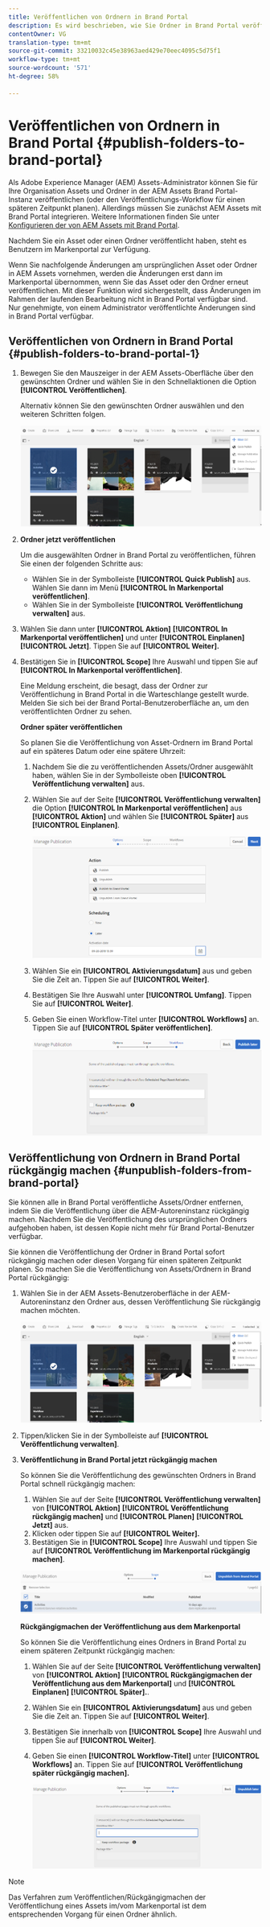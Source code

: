 ```yaml
---
title: Veröffentlichen von Ordnern in Brand Portal
description: Es wird beschrieben, wie Sie Ordner in Brand Portal veröffentlichen und die Veröffentlichung aufheben.
contentOwner: VG
translation-type: tm+mt
source-git-commit: 33210032c45e38963aed429e70eec4095c5d75f1
workflow-type: tm+mt
source-wordcount: '571'
ht-degree: 58%

---
```



# Veröffentlichen von Ordnern in Brand Portal {#publish-folders-to-brand-portal}

Als Adobe Experience Manager (AEM) Assets-Administrator können Sie für Ihre Organisation Assets und Ordner in der AEM Assets Brand Portal-Instanz veröffentlichen (oder den Veröffentlichungs-Workflow für einen späteren Zeitpunkt planen). Allerdings müssen Sie zunächst AEM Assets mit Brand Portal integrieren. Weitere Informationen finden Sie unter [Konfigurieren der von AEM Assets mit Brand Portal](configure-aem-assets-with-brand-portal.md).

Nachdem Sie ein Asset oder einen Ordner veröffentlicht haben, steht es Benutzern im Markenportal zur Verfügung.

Wenn Sie nachfolgende Änderungen am ursprünglichen Asset oder Ordner in AEM Assets vornehmen, werden die Änderungen erst dann im Markenportal übernommen, wenn Sie das Asset oder den Ordner erneut veröffentlichen. Mit dieser Funktion wird sichergestellt, dass Änderungen im Rahmen der laufenden Bearbeitung nicht in Brand Portal verfügbar sind. Nur genehmigte, von einem Administrator veröffentlichte Änderungen sind in Brand Portal verfügbar.

## Veröffentlichen von Ordnern in Brand Portal {#publish-folders-to-brand-portal-1}

1. Bewegen Sie den Mauszeiger in der AEM Assets-Oberfläche über den gewünschten Ordner und wählen Sie in den Schnellaktionen die Option **[!UICONTROL Veröffentlichen]**.

   Alternativ können Sie den gewünschten Ordner auswählen und den weiteren Schritten folgen.

   ![publish2bp](assets/publish2bp.png)

2. **Ordner jetzt veröffentlichen** 

   Um die ausgewählten Ordner in Brand Portal zu veröffentlichen, führen Sie einen der folgenden Schritte aus:

   * Wählen Sie in der Symbolleiste **[!UICONTROL Quick Publish]** aus. Wählen Sie dann im Menü **[!UICONTROL In Markenportal veröffentlichen]**.
   * Wählen Sie in der Symbolleiste **[!UICONTROL Veröffentlichung verwalten]** aus.

3. Wählen Sie dann unter **[!UICONTROL Aktion]** **[!UICONTROL In Markenportal veröffentlichen]** und unter **[!UICONTROL Einplanen]** **[!UICONTROL Jetzt]**. Tippen Sie auf **[!UICONTROL Weiter].**
4. Bestätigen Sie in **[!UICONTROL Scope]** Ihre Auswahl und tippen Sie auf **[!UICONTROL In Markenportal veröffentlichen]**.

   Eine Meldung erscheint, die besagt, dass der Ordner zur Veröffentlichung in Brand Portal in die Warteschlange gestellt wurde. Melden Sie sich bei der Brand Portal-Benutzeroberfläche an, um den veröffentlichten Ordner zu sehen.

   **Ordner später veröffentlichen**

   So planen Sie die Veröffentlichung von Asset-Ordnern im Brand Portal auf ein späteres Datum oder eine spätere Uhrzeit:

   1. Nachdem Sie die zu veröffentlichenden Assets/Ordner ausgewählt haben, wählen Sie in der Symbolleiste oben **[!UICONTROL Veröffentlichung verwalten]** aus.
   2. Wählen Sie auf der Seite **[!UICONTROL Veröffentlichung verwalten]** die Option **[!UICONTROL In Markenportal veröffentlichen]** aus **[!UICONTROL Aktion]** und wählen Sie **[!UICONTROL Später]** aus **[!UICONTROL Einplanen]**.

      ![publishlaterbp](assets/publishlaterbp.png)

   3. Wählen Sie ein **[!UICONTROL Aktivierungsdatum]** aus und geben Sie die Zeit an. Tippen Sie auf **[!UICONTROL Weiter]**.
   4. Bestätigen Sie Ihre Auswahl unter **[!UICONTROL Umfang]**. Tippen Sie auf **[!UICONTROL Weiter]**.
   5. Geben Sie einen Workflow-Titel unter **[!UICONTROL Workflows]** an. Tippen Sie auf **[!UICONTROL Später veröffentlichen]**.

      ![manageschedulepub](assets/manageschedulepub.png)

## Veröffentlichung von Ordnern in Brand Portal rückgängig machen {#unpublish-folders-from-brand-portal}

Sie können alle in Brand Portal veröffentliche Assets/Ordner entfernen, indem Sie die Veröffentlichung über die AEM-Autoreninstanz rückgängig machen. Nachdem Sie die Veröffentlichung des ursprünglichen Ordners aufgehoben haben, ist dessen Kopie nicht mehr für Brand Portal-Benutzer verfügbar.

Sie können die Veröffentlichung der Ordner in Brand Portal sofort rückgängig machen oder diesen Vorgang für einen späteren Zeitpunkt planen. So machen Sie die Veröffentlichung von Assets/Ordnern in Brand Portal rückgängig:

1. Wählen Sie in der AEM Assets-Benutzeroberfläche in der AEM-Autoreninstanz den Ordner aus, dessen Veröffentlichung Sie rückgängig machen möchten.

   ![publish2bp-1](assets/publish2bp-1.png)

2. Tippen/klicken Sie in der Symbolleiste auf **[!UICONTROL Veröffentlichung verwalten]**. 

3. **Veröffentlichung in Brand Portal jetzt rückgängig machen**

   So können Sie die Veröffentlichung des gewünschten Ordners in Brand Portal schnell rückgängig machen:

   1. Wählen Sie auf der Seite **[!UICONTROL Veröffentlichung verwalten]** von **[!UICONTROL Aktion]** **[!UICONTROL Veröffentlichung rückgängig machen]** und **[!UICONTROL Planen]** **[!UICONTROL Jetzt]** aus.
   2. Klicken oder tippen Sie auf **[!UICONTROL Weiter].**
   3. Bestätigen Sie in **[!UICONTROL Scope]** Ihre Auswahl und tippen Sie auf **[!UICONTROL Veröffentlichung im Markenportal rückgängig machen]**.

   ![confirm-unpublish](assets/confirm-unpublish.png)

   **Rückgängigmachen der Veröffentlichung aus dem Markenportal**

   So können Sie die Veröffentlichung eines Ordners in Brand Portal zu einem späteren Zeitpunkt rückgängig machen:

   1. Wählen Sie auf der Seite **[!UICONTROL Veröffentlichung verwalten]** von **[!UICONTROL Aktion]** **[!UICONTROL Rückgängigmachen der Veröffentlichung aus dem Markenportal]** und **[!UICONTROL Einplanen]** **[!UICONTROL Später].**.
   2. Wählen Sie ein **[!UICONTROL Aktivierungsdatum]** aus und geben Sie die Zeit an. Tippen Sie auf **[!UICONTROL Weiter]**.
   3. Bestätigen Sie innerhalb von **[!UICONTROL Scope]** Ihre Auswahl und tippen Sie auf **[!UICONTROL Weiter]**.
   4. Geben Sie einen **[!UICONTROL Workflow-Titel]** unter **[!UICONTROL Workflows]** an. Tippen Sie auf **[!UICONTROL Veröffentlichung später rückgängig machen].**

      ![unpublishworkflows](assets/unpublishworkflows.png)


>[!NOTE]
>
>Das Verfahren zum Veröffentlichen/Rückgängigmachen der Veröffentlichung eines Assets im/vom Markenportal ist dem entsprechenden Vorgang für einen Ordner ähnlich.
